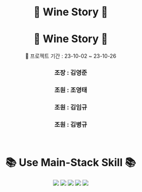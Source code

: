# <div align="center"> 🌈 Wine Story 🌈 </div>
# <div align="center"> 🌈 Wine Story 🌈 </div>
<div align="center"> 🌈 프로젝트 기간 : 23-10-02 ~ 23-10-26
<h3 align="center">조장 :  김영준</h3>
<h3 align="center">조원 :  조영태</h3>
<h3 align="center">조원 :  김임규</h3>
<h3 align="center">조원 :  김병규</h3>
<br />

# <div align="center"> 📚 Use Main-Stack Skill 📚 </div>
<div align="center">
<img src="https://img.shields.io/badge/JAVA-007396?style=for-the-badge&logo=Java&logoColor=white">
<img src="https://img.shields.io/badge/Spring-6DB33F?style=for-the-badge&logo=Spring&logoColor=white">
<img src="https://img.shields.io/badge/HTML5-E34F26?style=for-the-badge&logo=HTML5&logoColor=white">
<img src="https://img.shields.io/badge/CSS3-1572B6?style=for-the-badge&logo=CSS3&logoColor=white">
<img src="https://img.shields.io/badge/Oracle-F80000?style=for-the-badge&logo=Oracle&logoColor=white">
</div> 
